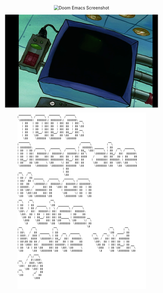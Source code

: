 <div align="center">

# 

![Doom Emacs Screenshot](https://thumbs.gfycat.com/ElatedFearfulGalago-size_restricted.gif)

<p align="center">
<a href="https://www.youtube.com/watch?v=K9kbsK2cMt8"><img src="https://github.com/hewhocannotbetamed/sex/blob/develop/50%20percent%20elisp%2050%20percent%20YASsnippets.gif" alt="Build Status"></a>

<a href="https://www.youtube.com/watch?v=0sR1rU3gLzQ"><img src="https://github.com/hewhocannotbetamed/sex/blob/develop/Snipaste_2021-05-06_02-44-52.png" alt="Build Status"></a>   
  </div>
  
